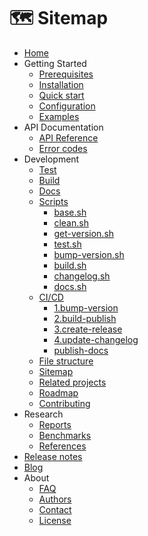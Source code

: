 # 🗺️ Sitemap

- [Home](../../README.md)
- Getting Started
    - [Prerequisites](../getting-started/prerequisites.md)
    - [Installation](../getting-started/installation.md)
    - [Quick start](../getting-started/quick-start.md)
    - [Configuration](../getting-started/configuration.md)
    - [Examples](../getting-started/examples.md)
- API Documentation
    - [API Reference](../api-docs/api-reference.md)
    - [Error codes](../api-docs/error-codes.md)
- Development
    - [Test](../dev/test.md)
    - [Build](../dev/build.md)
    - [Docs](../dev/docs.md)
    - [Scripts](../dev/scripts/README.md)
        - [base.sh](../dev/scripts/1.base.md)
        - [clean.sh](../dev/scripts/2.clean.md)
        - [get-version.sh](../dev/scripts/3.get-version.md)
        - [test.sh](../dev/scripts/4.test.md)
        - [bump-version.sh](../dev/scripts/5.bump-version.md)
        - [build.sh](../dev/scripts/6.build.md)
        - [changelog.sh](../dev/scripts/7.changelog.md)
        - [docs.sh](../dev/scripts/8.docs.md)
    - [CI/CD](./cicd/README.md)
        - [1.bump-version](./cicd/1.bump-version.md)
        - [2.build-publish](./cicd/2.build-publish.md)
        - [3.create-release](./cicd/3.create-release.md)
        - [4.update-changelog](./cicd/4.update-changelog.md)
        - [publish-docs](./cicd/publish-docs.md)
    - [File structure](../dev/file-structure.md)
    - [Sitemap](../dev/sitemap.md)
    - [Related projects](../dev/related-projects.md)
    - [Roadmap](../dev/roadmap.md)
    - [Contributing](../dev/contributing.md)
- Research
    - [Reports](../research/reports.md)
    - [Benchmarks](../research/benchmarks.md)
    - [References](../research/references.md)
- [Release notes](../release-notes.md)
- [Blog](../blog/index.md)
- About
    - [FAQ](../about/faq.md)
    - [Authors](../about/authors.md)
    - [Contact](../about/contact.md)
    - [License](../about/license.md)
